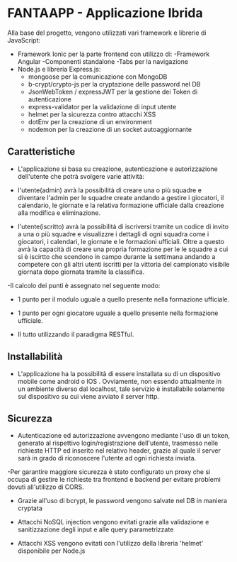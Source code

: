 <h1> FANTAAPP - Applicazione Ibrida </h1>

Alla base del progetto, vengono utilizzati vari framework e librerie di JavaScript:

- Framework Ionic per la parte frontend con utilizzo di:
  -Framework Angular
  -Componenti standalone
  -Tabs per la navigazione
- Node.js e libreria Express.js:
  - mongoose per la comunicazione con MongoDB
  - b-crypt/crypto-js per la cryptazione delle password nel DB
  - JsonWebToken / expressJWT per la gestione dei Token di autenticazione
  - express-validator per la validazione di input utente
  - helmet per la sicurezza contro attacchi XSS
  - dotEnv per la creazione di un environment
  - nodemon per la creazione di un socket autoaggiornante

<h2>Caratteristiche</h2>

- L'applicazione si basa su creazione, autenticazione e autorizzazione dell'utente che potrà svolgere varie attività:

- l'utente(admin) avrà la possibilità di creare una o più squadre e diventare l'admin per le squadre create andando a gestire i giocatori, il calendario, le giornate e la relativa formazione ufficiale dalla creazione alla modifica e eliminazione.

- l'utente(iscritto) avrà la possibilità di iscriversi tramite un codice di invito a una o più squadre e visualizzre i dettagli di ogni squadra come i giocatori, i calendari, le giornate e le formazioni ufficiali. Oltre a questo avrà la capacità di creare una propria formazione per le le squadre a cui si è iscirtto che scendono in campo durante la settimana andando a competere con gli altri utenti iscritti per la vittoria del campionato visibile giornata dopo giornata tramite la classifica.

-Il calcolo dei punti è assegnato nel seguente modo:
 - 1 punto per il modulo uguale a quello presente nella formazione ufficiale.
 - 1 punto per ogni giocatore uguale a quello presente nella formazione ufficiale.
  
- Il tutto utilizzando il paradigma RESTful.

<h2>Installabilità</h2>

- L'applicazione ha la possibilità di essere installata su di un dispositivo mobile come android o IOS . Ovviamente, non essendo attualmente in un ambiente diverso dal localhost, tale servizio è installabile solamente sul dispositivo su cui viene avviato il server http.

<h2>Sicurezza</h2>

- Autenticazione ed autorizzazione avvengono mediante l'uso di un token, generato al rispettivo login/registrazione dell'utente,
  trasmesso nelle richieste HTTP ed inserito nel relativo header, grazie al quale il server sarà in grado di riconoscere l'utente ad ogni 
  richiesta inviata.

-Per garantire maggiore sicurezza è stato configurato un proxy che si occupa di gestire le richieste tra frontend e backend per evitare problemi dovuti all'utilizzo di CORS.

- Grazie all'uso di bcrypt, le password vengono salvate nel DB in maniera cryptata

- Attacchi NoSQL injection vengono evitati grazie alla validazione e sanitizzazione degli input e alle query parametrizzate

- Attacchi XSS vengono evitati con l'utilizzo della libreria 'helmet' disponibile per Node.js

